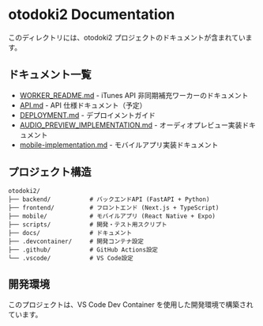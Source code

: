 # otodoki2 Documentation

このディレクトリには、otodoki2 プロジェクトのドキュメントが含まれています。

## ドキュメント一覧

- [WORKER_README.md](./WORKER_README.md) - iTunes API 非同期補充ワーカーのドキュメント
- [API.md](./API.md) - API 仕様ドキュメント（予定）
- [DEPLOYMENT.md](./DEPLOYMENT.md) - デプロイメントガイド
- [AUDIO_PREVIEW_IMPLEMENTATION.md](./AUDIO_PREVIEW_IMPLEMENTATION.md) - オーディオプレビュー実装ドキュメント
- [mobile-implementation.md](./mobile-implementation.md) - モバイルアプリ実装ドキュメント

## プロジェクト構造

```
otodoki2/
├── backend/           # バックエンドAPI (FastAPI + Python)
├── frontend/          # フロントエンド (Next.js + TypeScript)
├── mobile/            # モバイルアプリ (React Native + Expo)
├── scripts/           # 開発・テスト用スクリプト
├── docs/              # ドキュメント
├── .devcontainer/     # 開発コンテナ設定
├── .github/           # GitHub Actions設定
└── .vscode/           # VS Code設定
```

## 開発環境

このプロジェクトは、VS Code Dev Container を使用した開発環境で構築されています。
